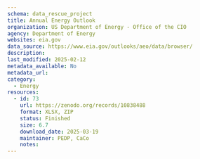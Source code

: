 ```yaml
---
schema: data_rescue_project 
title: Annual Energy Outlook
organization: US Department of Energy - Office of the CIO
agency: Department of Energy
websites: eia.gov
data_source: https://www.eia.gov/outlooks/aeo/data/browser/
description: 
last_modified: 2025-02-12
metadata_available: No
metadata_url: 
category:
  - Energy 
resources:
  - id: 73
    url: https://zenodo.org/records/10838488
    format: XLSX, ZIP
    status: Finished
    size: 6.7
    download_date: 2025-03-19
    maintainer: PEDP, CaCo
    notes: 
---
```

